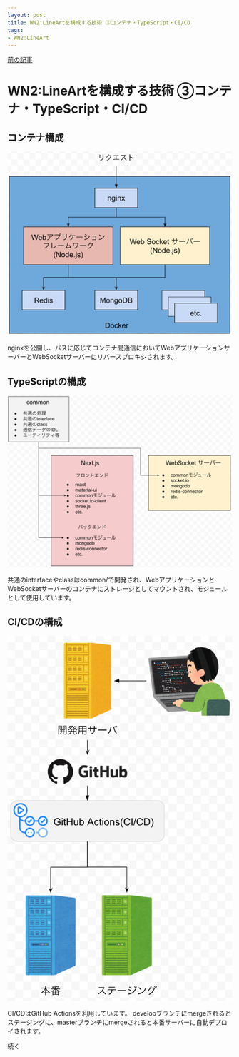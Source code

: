 ```yaml
---
layout: post
title: WN2:LineArtを構成する技術 ③コンテナ・TypeScript・CI/CD
tags:
- WN2:LineArt
---
```


[前の記事](./2020-07-23-wn2la-architecutre-2.md)

# WN2:LineArtを構成する技術 ③コンテナ・TypeScript・CI/CD

## コンテナ構成

![](../images/20200822/wn2la-architecture-container.png)

nginxを公開し、パスに応じてコンテナ間通信においてWebアプリケーションサーバーとWebSocketサーバーにリバースプロキシされます。

## TypeScriptの構成

![](../images/20200822/wn2la-architecutre-typescript.png)

共通のinterfaceやclassはcommon/で開発され、WebアプリケーションとWebSocketサーバーのコンテナにストレージとしてマウントされ、モジュールとして使用しています。

## CI/CDの構成

![](../images/20200822/wn2la-architecture-cicd.png)

CI/CDはGitHub Actionsを利用しています。
developブランチにmergeされるとステージングに、masterブランチにmergeされると本番サーバーに自動デプロイされます。


続く

